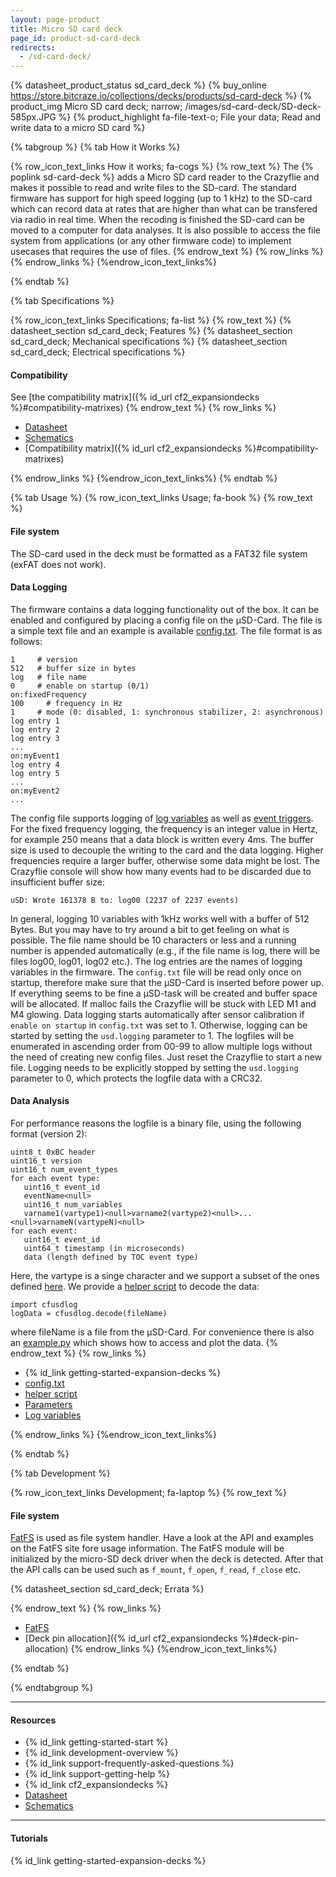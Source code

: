 ```yaml
---
layout: page-product
title: Micro SD card deck
page_id: product-sd-card-deck
redirects:
  - /sd-card-deck/
---
```

{% datasheet_product_status sd_card_deck %}
{% buy_online https://store.bitcraze.io/collections/decks/products/sd-card-deck %}
{% product_img Micro SD card deck; narrow; /images/sd-card-deck/SD-deck-585px.JPG %}
{% product_highlight fa-file-text-o; File your data; Read and write data to a micro SD card %}

{% tabgroup %}
{% tab How it Works %}

{% row_icon_text_links How it works; fa-cogs %}
{% row_text %}
The {% poplink sd-card-deck %} adds a Micro SD card reader to the Crazyflie and makes it possible to read and write files to the SD-card.
The standard firmware has support for high speed logging (up to 1 kHz) to the SD-card which can record data at rates
that are higher than what can be transfered via radio in real time. When the recoding is finished the
SD-card can be moved to a computer for data analyses.
It is also possible to access the file system from applications (or any other firmware code) to implement
usecases that requires the use of files.
{% endrow_text %}
{% row_links %}
{% endrow_links %}
{%endrow_icon_text_links%}

{% endtab %}

{% tab Specifications %}


{% row_icon_text_links Specifications; fa-list %}
{% row_text %}
{% datasheet_section sd_card_deck; Features %}
{% datasheet_section sd_card_deck; Mechanical specifications %}
{% datasheet_section sd_card_deck; Electrical specifications %}

#### Compatibility
See [the compatibility matrix]({% id_url cf2_expansiondecks %}#compatibility-matrixes)
{% endrow_text %}
{% row_links %}
* [Datasheet](/documentation/hardware/sd_card_deck/sd_card_deck-datasheet.pdf)
* [Schematics](/documentation/hardware/sd_card_deck/sdcard_revd.pdf)
* [Compatibility matrix]({% id_url cf2_expansiondecks %}#compatibility-matrixes)

{% endrow_links %}
{%endrow_icon_text_links%}
{% endtab %}

{% tab Usage %}
{% row_icon_text_links Usage; fa-book %}
{% row_text %}
#### File system
The SD-card used in the deck must be formatted as a FAT32 file system (exFAT does not work).
#### Data Logging
The firmware contains a data logging functionality out of the box. It can be enabled and configured by placing a config file
on the µSD-Card. The file is a simple text file and an example is available
[config.txt](https://github.com/bitcraze/crazyflie-firmware/blob/master/tools/usdlog/config.txt).
The file format is as follows:
```
1     # version
512   # buffer size in bytes
log   # file name
0     # enable on startup (0/1)
on:fixedFrequency
100     # frequency in Hz
1     # mode (0: disabled, 1: synchronous stabilizer, 2: asynchronous)
log entry 1
log entry 2
log entry 3
...
on:myEvent1
log entry 4
log entry 5
...
on:myEvent2
...
```
The config file supports logging of [log variables](/documentation/repository/crazyflie-firmware/master/userguides/logparam) as well as [event triggers](/documentation/repository/crazyflie-firmware/master/userguides/eventtrigger/).
For the fixed frequency logging, the frequency is an integer value in Hertz, for example 250 means that a data block is written every 4ms. The buffer size is used to decouple the writing to the card and the data logging. Higher frequencies require a larger buffer, otherwise some data might be lost. The Crazyflie console will show how many events had to be discarded due to insufficient buffer size:
```
uSD: Wrote 161378 B to: log00 (2237 of 2237 events)
```
In general, logging 10 variables with 1kHz works well with a buffer of 512 Bytes. But you may have to try around a bit to get feeling on what is possible.
The file name should be 10 characters or less and a running number is appended automatically (e.g., if the file name is log, there will be files log00, log01, log02 etc.). The log entries are the names of logging variables in the firmware.
The `config.txt` file will be read only once on startup, therefore make sure that the µSD-Card is inserted before power up. If everything seems to be fine a µSD-task will be created and buffer space will be allocated. If malloc fails the Crazyflie will be stuck with LED M1 and M4 glowing. Data logging starts automatically after sensor calibration if `enable on startup` in `config.txt` was set to 1. Otherwise, logging can be started by setting the `usd.logging` parameter to 1. The logfiles will be enumerated in ascending order from 00-99 to allow multiple logs without the need of creating new config files. Just reset the Crazyflie to start a new file. Logging needs to be explicitly stopped by setting the `usd.logging` parameter to 0, which protects the logfile data with a CRC32.
#### Data Analysis
For performance reasons the logfile is a binary file, using the following format (version 2):
```
uint8_t 0xBC header
uint16_t version
uint16_t num_event_types
for each event type:
   uint16_t event_id
   eventName<null>
   uint16_t num_variables
   varname1(vartype1)<null>varname2(vartype2)<null>...<null>varnameN(vartypeN)<null>
for each event:
   uint16_t event_id
   uint64_t timestamp (in microseconds)
   data (length defined by TOC event type)
```
Here, the vartype is a singe character and we support a subset of the ones defined [here](https://docs.python.org/3/library/struct.html#format-characters).
We provide a [helper script](https://github.com/bitcraze/crazyflie-firmware/blob/master/tools/usdlog/cfusdlog.py) to decode the data:
```
import cfusdlog
logData = cfusdlog.decode(fileName)
```
where fileName is a file from the µSD-Card. For convenience there is also an [example.py](https://github.com/bitcraze/crazyflie-firmware/blob/master/tools/usdlog/example.py) which shows how to access and plot the data.
{% endrow_text %}
{% row_links %}
* {% id_link getting-started-expansion-decks %}
* [config.txt](https://github.com/bitcraze/crazyflie-firmware/blob/master/tools/usdlog/config.txt)
* [helper script](https://github.com/bitcraze/crazyflie-firmware/blob/master/tools/usdlog/cfusdlog.py)
* [Parameters](/documentation/repository/crazyflie-firmware/master/api/params/#usd)
* [Log variables](/documentation/repository/crazyflie-firmware/master/api/logs/#usd)


{% endrow_links %}
{%endrow_icon_text_links%}

{% endtab %}


{% tab Development %}

{% row_icon_text_links Development;  fa-laptop %}
{% row_text %}
#### File system
[FatFS](http://elm-chan.org/fsw/ff/00index_e.html) is used as file system handler. Have a look at the API and examples on the FatFS site fore usage information.
The FatFS module will be initialized by the micro-SD deck driver when the deck is detected. After that the API calls can be used such as `f_mount`, `f_open`, `f_read`, `f_close` etc.

{% datasheet_section sd_card_deck; Errata %}

{% endrow_text %}
{% row_links %}
* [FatFS](http://elm-chan.org/fsw/ff/00index_e.html)
* [Deck pin allocation]({% id_url cf2_expansiondecks %}#deck-pin-allocation)
{% endrow_links %}
{%endrow_icon_text_links%}

{% endtab %}

{% endtabgroup %}

---
#### Resources
- {% id_link getting-started-start %}
- {% id_link development-overview %}
- {% id_link support-frequently-asked-questions %}
- {% id_link support-getting-help %}
- {% id_link cf2_expansiondecks %}
- [Datasheet](/documentation/hardware/sd_card_deck/sd_card_deck-datasheet.pdf)
- [Schematics](/documentation/hardware/sd_card_deck/sdcard_revd.pdf)

---

#### Tutorials
{% id_link getting-started-expansion-decks %}
